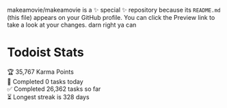 makeamovie/makeamovie is a ✨ special ✨ repository because its `README.md` (this file) appears on your GitHub profile.
You can click the Preview link to take a look at your changes. darn right ya can

# Todoist Stats

<!-- TODO-IST:START -->
🏆  35,767 Karma Points           
🌸  Completed 0 tasks today           
✅  Completed 26,362 tasks so far           
⏳  Longest streak is 328 days
<!-- TODO-IST:END -->